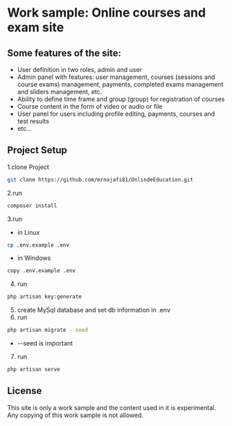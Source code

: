 # Work sample: Online courses and exam site

## Some features of the site:
- User definition in two roles, admin and user
- Admin panel with features: user management, courses (sessions and course exams) management, payments, completed exams management and sliders management, etc.
- Ability to define time frame and group (group) for registration of courses
- Course content in the form of video or audio or file
- User panel for users including profile editing, payments, courses and test results
- etc...

## Project Setup

1.clone Project
```sh
git clone https://github.com/mrnajafi81/OnlindeEducation.git
```
2.run
```sh
composer install
```
3.run
* in Linux
```sh
cp .env.example .env
```
* in Windows
```sh
copy .env.example .env
```
4. run
```sh
php artisan key:generate
```
5. create MySql database and set db information in .env
6. run 
```sh
php artisan migrate --seed
```
* --seed is important
7. run
```sh
php artisan serve
```


## License
This site is only a work sample and the content used in it is experimental.
Any copying of this work sample is not allowed.
